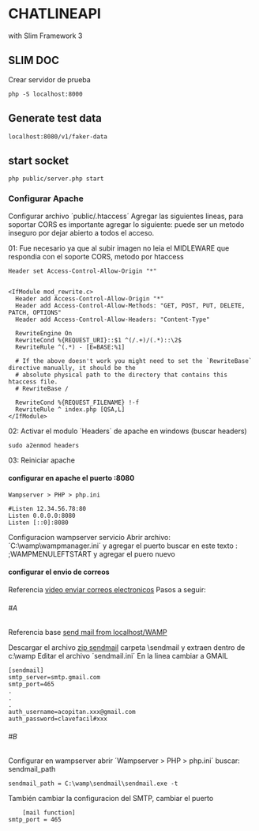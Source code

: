 # CHATLINEAPI

with Slim Framework 3


## SLIM DOC
Crear servidor de prueba

	php -S localhost:8000

## Generate test data

	localhost:8080/v1/faker-data

## start socket 

	php public/server.php start


### Configurar Apache

Configurar archivo ´public/.htaccess´
Agregar las siguientes lineas, para soportar CORS es importante agregar lo siguiente:
puede ser un metodo inseguro por dejar abierto a todos el acceso.

01: Fue necesario ya que al subir imagen no leia el MIDLEWARE que respondia con el soporte CORS, metodo por htaccess

	Header set Access-Control-Allow-Origin "*"


	<IfModule mod_rewrite.c>
	  Header add Access-Control-Allow-Origin "*"
	  Header add Access-Control-Allow-Methods: "GET, POST, PUT, DELETE, PATCH, OPTIONS"
	  Header add Access-Control-Allow-Headers: "Content-Type"
	  
	  RewriteEngine On
	  RewriteCond %{REQUEST_URI}::$1 ^(/.+)/(.*)::\2$
	  RewriteRule ^(.*) - [E=BASE:%1]
	  
	  # If the above doesn't work you might need to set the `RewriteBase` directive manually, it should be the
	  # absolute physical path to the directory that contains this htaccess file.
	  # RewriteBase /

	  RewriteCond %{REQUEST_FILENAME} !-f
	  RewriteRule ^ index.php [QSA,L]
	</IfModule>

02: Activar el modulo ´Headers´ de apache
en windows (buscar headers)

	sudo a2enmod headers

03: Reiniciar apache

#### configurar en apache el puerto :8080

	Wampserver > PHP > php.ini

	#Listen 12.34.56.78:80
	Listen 0.0.0.0:8080
	Listen [::0]:8080

Configuracion wampserver servicio
Abrir archivo: ´C:\wamp\wampmanager.ini´ y agregar el puerto
buscar en este texto : ;WAMPMENULEFTSTART y agregar el puero nuevo

#### configurar el envio de correos

Referencia [video enviar correos electronicos](https://www.youtube.com/watch?v=fiUKU3e1EJ4)
Pasos a seguir:

###### #A

Referencia base [send mail from localhost/WAMP](http://blog.techwheels.net/send-email-from-localhost-wamp-server-using-sendmail/)

Descargar el archivo [zip sendmail](http://www.glob.com.au/sendmail/sendmail.zip) carpeta \sendmail y extraen dentro de c:\wamp
Editar el archivo ´sendmail.ini´
En la linea cambiar a GMAIL

	[sendmail]
	smtp_server=smtp.gmail.com
	smtp_port=465
	.
	.
	.
	auth_username=acopitan.xxx@gmail.com
	auth_password=clavefacil#xxx

###### #B

Configurar en wampserver abrir ´Wampserver > PHP > php.ini´
buscar: sendmail_path  

	sendmail_path = C:\wamp\sendmail\sendmail.exe -t

También cambiar la configuracion del SMTP, cambiar el puerto

		[mail function]
	smtp_port = 465

